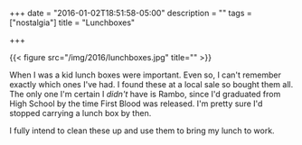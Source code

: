 +++
date = "2016-01-02T18:51:58-05:00"
description = ""
tags = ["nostalgia"]
title = "Lunchboxes"

+++

{{< figure src="/img/2016/lunchboxes.jpg" title="" >}}

When I was a kid lunch boxes were important. Even so, I can't remember exactly
which ones I've had. I found these at a local sale so bought them all. The only
one I'm certain I _didn't_ have is Rambo, since I'd graduated from High School
by the time First Blood was released. I'm pretty sure I'd stopped carrying a
lunch box by then.

I fully intend to clean these up and use them to bring my lunch to work.

<!--more-->
